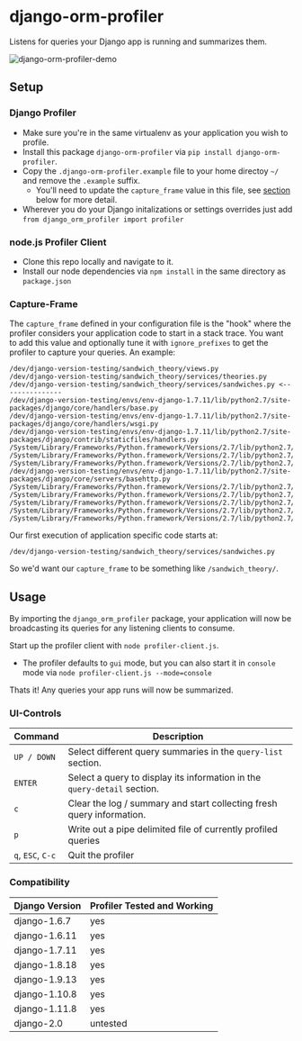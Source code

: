 # django-orm-profiler

Listens for queries your Django app is running and summarizes them.

![django-orm-profiler-demo](https://user-images.githubusercontent.com/15344118/33962711-73870318-e020-11e7-9834-535417d4f02f.gif)

## Setup

### Django Profiler

 - Make sure you're in the same virtualenv as your application you wish to profile.
 - Install this package `django-orm-profiler` via `pip install django-orm-profiler`.
 - Copy the `.django-orm-profiler.example` file to your home directoy `~/` and remove the `.example` suffix.
   - You'll need to update the `capture_frame` value in this file, see [section](#capture-frame) below for more detail.
 - Wherever you do your Django initalizations or settings overrides just add `from django_orm_profiler import profiler`

### node.js Profiler Client
 - Clone this repo locally and navigate to it.
 - Install our node dependencies via `npm install` in the same directory as `package.json`

### Capture-Frame

The `capture_frame` defined in your configuration file is the "hook" where the profiler considers your application code to start in a stack trace. You want to add this value and optionally tune it with `ignore_prefixes` to get the profiler to capture your queries. An example:

```
/dev/django-version-testing/sandwich_theory/views.py
/dev/django-version-testing/sandwich_theory/services/theories.py
/dev/django-version-testing/sandwich_theory/services/sandwiches.py <---------------
/dev/django-version-testing/envs/env-django-1.7.11/lib/python2.7/site-packages/django/core/handlers/base.py
/dev/django-version-testing/envs/env-django-1.7.11/lib/python2.7/site-packages/django/core/handlers/wsgi.py
/dev/django-version-testing/envs/env-django-1.7.11/lib/python2.7/site-packages/django/contrib/staticfiles/handlers.py
/System/Library/Frameworks/Python.framework/Versions/2.7/lib/python2.7/wsgiref/handlers.py
/System/Library/Frameworks/Python.framework/Versions/2.7/lib/python2.7/wsgiref/simple_server.py
/System/Library/Frameworks/Python.framework/Versions/2.7/lib/python2.7/SocketServer.py
/dev/django-version-testing/envs/env-django-1.7.11/lib/python2.7/site-packages/django/core/servers/basehttp.py
/System/Library/Frameworks/Python.framework/Versions/2.7/lib/python2.7/SocketServer.py
/System/Library/Frameworks/Python.framework/Versions/2.7/lib/python2.7/SocketServer.py
/System/Library/Frameworks/Python.framework/Versions/2.7/lib/python2.7/threading.py
/System/Library/Frameworks/Python.framework/Versions/2.7/lib/python2.7/threading.py
/System/Library/Frameworks/Python.framework/Versions/2.7/lib/python2.7/threading.py
```

Our first execution of application specific code starts at:

`/dev/django-version-testing/sandwich_theory/services/sandwiches.py`

So we'd want our `capture_frame` to be something like `/sandwich_theory/`.

## Usage

By importing the `django_orm_profiler` package, your application will now be broadcasting its queries for any listening clients to consume.

Start up the profiler client with `node profiler-client.js`.
 - The profiler defaults to `gui` mode, but you can also start it in `console` mode via `node profiler-client.js --mode=console`

Thats it! Any queries your app runs will now be summarized.

### UI-Controls

| Command | Description |
|---------|-------------|
| `UP / DOWN` | Select different query summaries in the `query-list` section. |
| `ENTER` | Select a query to display its information in the `query-detail` section. |
| `c` | Clear the log / summary and start collecting fresh query information. |
| `p` | Write out a pipe delimited file of currently profiled queries |
| `q`, `ESC`, `C-c` | Quit the profiler |

### Compatibility

| Django Version | Profiler Tested and Working |
|----------------|-------------------|
| django-1.6.7 | yes |
| django-1.6.11 | yes |
| django-1.7.11 | yes |
| django-1.8.18 | yes |
| django-1.9.13 | yes |
| django-1.10.8 | yes |
| django-1.11.8 | yes |
| django-2.0 | untested |
